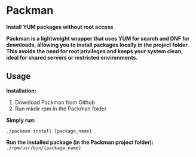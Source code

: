 # Packman
**Install YUM packages without root access**

**Packman is a lightweight wrapper that uses YUM for search and DNF for downloads, allowing you to install packages locally in the project folder.
This avoids the need for root privileges and keeps your system clean, ideal for shared servers or restricted environments.**

## Usage

**Installation:**

1. Download Packman from Github
2. Run mkdir rpm in the Packman folder

**Simply run:**

    ./packman install [package_name]

**Run the installed package (in the Packman project folder):**
    ```./rpm/usr/bin/[package_name]```

